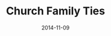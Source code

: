 ---
title: "Church Family Ties"
speaker: "Barry Gin"
date: "2014-11-09"
sermonUrl: "//35.190.93.184/sermons/20141109_sunday_pastor_barry_gin_church_family_ties.mp3"
---